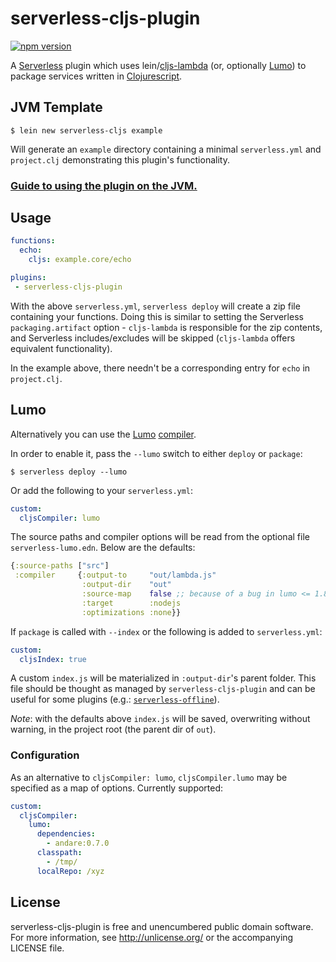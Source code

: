 # serverless-cljs-plugin

[![npm version](https://badge.fury.io/js/serverless-cljs-plugin.svg)](https://badge.fury.io/js/serverless-cljs-plugin)

A [Serverless](https://github.com/serverless/serverless) plugin which
uses lein/[cljs-lambda](https://github.com/nervous-systems/cljs-lambda) (or,
optionally [Lumo](https://github.com/anmonteiro/lumo)) to package services
written in [Clojurescript](https://clojurescript.org/).

## JVM Template

``` shell
$ lein new serverless-cljs example
```

Will generate an `example` directory containing a minimal `serverless.yml` and
`project.clj` demonstrating this plugin's functionality.

### [Guide to using the plugin on the JVM.](https://nervous.io/clojurescript/lambda/2017/02/06/serverless-cljs/)

## Usage

```yaml
functions:
  echo:
    cljs: example.core/echo

plugins:
 - serverless-cljs-plugin
```

With the above `serverless.yml`, `serverless deploy` will create a zip file
containing your functions.  Doing this is similar to setting the Serverless
`packaging.artifact` option - `cljs-lambda` is responsible for the zip contents,
and Serverless includes/excludes will be skipped (`cljs-lambda` offers
equivalent functionality).

In the example above, there needn't be a corresponding entry for `echo` in
`project.clj`.

## Lumo

Alternatively you can use the [Lumo](https://github.com/anmonteiro/lumo)
[compiler](https://anmonteiro.com/2017/02/compiling-clojurescript-projects-without-the-jvm/).

In order to enable it, pass the `--lumo` switch to either `deploy` or `package`:

```shell
$ serverless deploy --lumo
```

Or add the following to your `serverless.yml`:

```yaml
custom:
  cljsCompiler: lumo
```

The source paths and compiler options will be read from the optional file
`serverless-lumo.edn`.  Below are the defaults:

```clojure
{:source-paths ["src"]
 :compiler     {:output-to     "out/lambda.js"
                :output-dir    "out"
                :source-map    false ;; because of a bug in lumo <= 1.8.0
                :target        :nodejs
                :optimizations :none}}
```

If `package` is called with `--index` or the following is added to
`serverless.yml`:

```yaml
custom:
  cljsIndex: true
```

A custom `index.js` will be materialized in `:output-dir`'s parent folder. This
file should be thought as managed by `serverless-cljs-plugin` and can be useful
for some plugins (e.g.: [`serverless-offline`](https://github.com/dherault/serverless-offline)).

_Note_: with the defaults above `index.js` will be saved, overwriting without
warning, in the project root (the parent dir of `out`).

### Configuration

As an alternative to `cljsCompiler: lumo`, `cljsCompiler.lumo` may be specified
as a map of options.  Currently supported:

```yml
custom:
  cljsCompiler:
    lumo:
      dependencies:
        - andare:0.7.0
      classpath:
        - /tmp/
      localRepo: /xyz
```

## License

serverless-cljs-plugin is free and unencumbered public domain software. For more
information, see http://unlicense.org/ or the accompanying LICENSE
file.
